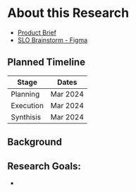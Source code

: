 # About this Research

- [Product Brief](https://github.com/department-of-veterans-affairs/va.gov-team/blob/master/products/identity/Products/Product%20Briefs/Login%20SLO.md)
- [SLO Brainstorm - Figma](https://www.figma.com/file/RFJBhEtGHVnWUOAGn1Gnl8/SLO-Brainstorm?type=whiteboard&node-id=1-1544&t=AJ8i0IRr1oO5eEQl-0)

## Planned Timeline

| Stage | Dates |
| --- | ---|
| Planning | Mar 2024 |
| Execution | Mar 2024 |
| Synthisis | Mar 2024 |

## Background


## Research Goals:
- 


